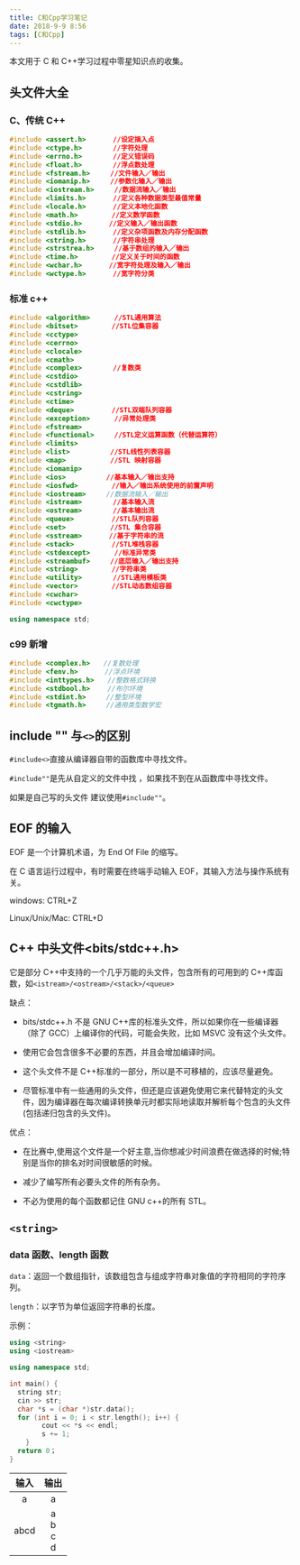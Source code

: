 ```yaml
---
title: C和Cpp学习笔记
date: 2018-9-9 8:56
tags: [C和Cpp]
---
```


<CreateTime/>
<TagLinks />

本文用于 C 和 C++学习过程中零星知识点的收集。

## 头文件大全

### C、传统 C++

```cpp
#include <assert.h>　　　　//设定插入点
#include <ctype.h>　　　　 //字符处理
#include <errno.h>　　　　 //定义错误码
#include <float.h>　　　　 //浮点数处理
#include <fstream.h>　　　//文件输入／输出
#include <iomanip.h>　　　//参数化输入／输出
#include <iostream.h>　　　//数据流输入／输出
#include <limits.h>　　　　//定义各种数据类型最值常量
#include <locale.h>　　　　//定义本地化函数
#include <math.h>　　　　　//定义数学函数
#include <stdio.h>　　　　//定义输入／输出函数
#include <stdlib.h>　　　　//定义杂项函数及内存分配函数
#include <string.h>　　　　//字符串处理
#include <strstrea.h>　　　//基于数组的输入／输出
#include <time.h>　　　　　//定义关于时间的函数
#include <wchar.h>　　　　//宽字符处理及输入／输出
#include <wctype.h>　　　　//宽字符分类
```

### 标准 c++

```cpp
#include <algorithm>　　　 //STL通用算法
#include <bitset>　　　　　//STL位集容器
#include <cctype>
#include <cerrno>
#include <clocale>
#include <cmath>
#include <complex>　　　　 //复数类
#include <cstdio>
#include <cstdlib>
#include <cstring>
#include <ctime>
#include <deque>　　　　　 //STL双端队列容器
#include <exception>　　　 //异常处理类
#include <fstream>
#include <functional>　　　//STL定义运算函数（代替运算符）
#include <limits>
#include <list>　　　　　　//STL线性列表容器
#include <map>　　　　　　 //STL 映射容器
#include <iomanip>
#include <ios>　　　　　　//基本输入／输出支持
#include <iosfwd>　　　　　//输入／输出系统使用的前置声明
#include <iostream>     //数据流输入／输出
#include <istream>　　　　 //基本输入流
#include <ostream>　　　　 //基本输出流
#include <queue>　　　　　 //STL队列容器
#include <set>　　　　　　 //STL 集合容器
#include <sstream>　　　　//基于字符串的流
#include <stack>　　　　　 //STL堆栈容器　　　　
#include <stdexcept>　　　 //标准异常类
#include <streambuf>　　　//底层输入／输出支持
#include <string>　　　　　//字符串类
#include <utility>　　　　 //STL通用模板类
#include <vector>　　　　　//STL动态数组容器
#include <cwchar>
#include <cwctype>

using namespace std;
```

### c99 新增

```c
#include <complex.h>　　//复数处理
#include <fenv.h>　　　　//浮点环境
#include <inttypes.h>　　//整数格式转换
#include <stdbool.h>　　 //布尔环境
#include <stdint.h>　　　//整型环境
#include <tgmath.h>　　　//通用类型数学宏
```

## include "" 与`<>`的区别

`#include<>`直接从编译器自带的函数库中寻找文件。

`#include""`是先从自定义的文件中找 ，如果找不到在从函数库中寻找文件。

如果是自己写的头文件 建议使用`#include""`。

## EOF 的输入

EOF 是一个计算机术语，为 End Of File 的缩写。

在 C 语言运行过程中，有时需要在终端手动输入 EOF，其输入方法与操作系统有关。

windows: CTRL+Z

Linux/Unix/Mac: CTRL+D

## C++ 中头文件<bits/stdc++.h>

它是部分 C++中支持的一个几乎万能的头文件，包含所有的可用到的 C++库函数，如`<istream>/<ostream>/<stack>/<queue>`

缺点：

- bits/stdc++.h 不是 GNU C++库的标准头文件，所以如果你在一些编译器（除了 GCC）上编译你的代码，可能会失败，比如 MSVC 没有这个头文件。

- 使用它会包含很多不必要的东西，并且会增加编译时间。

- 这个头文件不是 C++标准的一部分，所以是不可移植的，应该尽量避免。

- 尽管标准中有一些通用的头文件，但还是应该避免使用它来代替特定的头文件，因为编译器在每次编译转换单元时都实际地读取并解析每个包含的头文件(包括递归包含的头文件)。

优点：

- 在比赛中,使用这个文件是一个好主意,当你想减少时间浪费在做选择的时候;特别是当你的排名对时间很敏感的时候。

- 减少了编写所有必要头文件的所有杂务。

- 不必为使用的每个函数都记住 GNU c++的所有 STL。

## `<string>`

### data 函数、length 函数

`data`：返回一个数组指针，该数组包含与组成字符串对象值的字符相同的字符序列。

`length`：以字节为单位返回字符串的长度。

示例：

```cpp
using <string>
using <iostream>

using namespace std;

int main() {
  string str;
  cin >> str;
  char *s = (char *)str.data();
  for (int i = 0; i < str.length(); i++) {
		cout << *s << endl;
		s += 1;
	}
  return 0；
}
```

| 输入 |       输出       |
| :--: | :--------------: |
|  a   |        a         |
| abcd | a<br>b<br>c<br>d |
